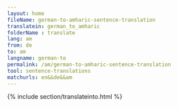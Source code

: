 ```yaml
---
layout: home
fileName: german-to-amharic-sentence-translation
translatein: german_to_amharic
folderName : translate
lang: am
from: de
to: am
langname: german-to
permalink: /am/german-to-amharic-sentence-translation
tool: sentence-translations
matchurls: en&&de&&am
---
```

{% include section/translateinto.html %}
